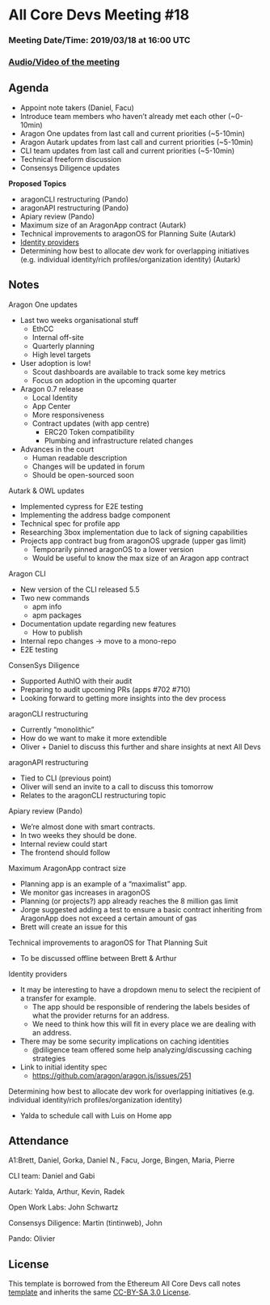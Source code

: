 # All Core Devs Meeting #18
### Meeting Date/Time: 2019/03/18 at 16:00 UTC
### [Audio/Video of the meeting](https://www.youtube.com/watch?v=e4iX0PJDxhU)

## Agenda
- Appoint note takers (Daniel, Facu)
- Introduce team members who haven’t already met each other (~0-10min)
- Aragon One updates from last call and current priorities (~5-10min)
- Aragon Autark updates from last call and current priorities (~5-10min)
- CLI team updates from last call and current priorities (~5-10min)
- Technical freeform discussion
- Consensys Diligence updates

**Proposed Topics**
- aragonCLI restructuring (Pando)
- aragonAPI restructuring (Pando)
- Apiary review (Pando)
- Maximum size of an AragonApp contract (Autark)
- Technical improvements to aragonOS for Planning Suite (Autark)
- [Identity providers](https://forum.aragon.org/t/identity-providers-resolving-addresses-to-identities-in-aragon/631/9)
- Determining how best to allocate dev work for overlapping initiatives (e.g. individual identity/rich profiles/organization identity) (Autark)

## Notes

Aragon One updates
- Last two weeks organisational stuff
  - EthCC 
  - Internal off-site
  - Quarterly planning
  - High level targets
- User adoption is low! 
  - Scout dashboards are available to track some key metrics
  - Focus on adoption in the upcoming quarter
- Aragon 0.7 release
  - Local Identity 
  - App Center
  - More responsiveness
  - Contract updates (with app centre)
    - ERC20 Token compatibility
    - Plumbing and infrastructure related changes
- Advances in the court
  - Human readable description
  - Changes will be updated in forum
  - Should be open-sourced soon 

Autark & OWL updates
- Implemented cypress for E2E testing
- Implementing the address badge component
- Technical spec for profile app
- Researching 3box implementation due to lack of signing capabilities
- Projects app contract bug from aragonOS upgrade (upper gas limit)
  - Temporarily pinned aragonOS to a lower version
  - Would be useful to know the max size of an Aragon app contract

Aragon CLI
- New version of the CLI released 5.5
- Two new commands
  - apm info
  - apm packages
- Documentation update regarding new features
  - How to publish
- Internal repo changes -> move to a mono-repo
- E2E testing

ConsenSys Diligence
- Supported AuthIO with their audit
- Preparing to audit upcoming PRs (apps #702 #710)
- Looking forward to getting more insights into the dev process

aragonCLI restructuring
- Currently “monolithic”
- How do we want to make it more extendible
- Oliver + Daniel to discuss this further and share insights at next All Devs

aragonAPI restructuring
- Tied to CLI (previous point)
- Oliver will send an invite to a call to discuss this tomorrow
- Relates to the aragonCLI restructuring topic

Apiary review (Pando)
- We’re almost done with smart contracts.
- In two weeks they should be done.
- Internal review could start
- The frontend should follow

Maximum AragonApp contract size
- Planning app is an example of a “maximalist” app. 
- We monitor gas increases in aragonOS
- Planning (or projects?) app already reaches the 8 million gas limit
- Jorge suggested adding a test to ensure a basic contract inheriting from AragonApp does not exceed a certain amount of gas
- Brett will create an issue for this

Technical improvements to aragonOS for That Planning Suit
- To be discussed offline between Brett & Arthur

Identity providers
- It may be interesting to have a dropdown menu to select the recipient of a transfer for example.
  - The app should be responsible of rendering the labels besides of what the provider returns for an address.
  - We need to think how this will fit in every place we are dealing with an address.
- There may be some security implications on caching identities
  - @diligence team offered some help analyzing/discussing caching strategies
- Link to initial identity spec
  - https://github.com/aragon/aragon.js/issues/251

Determining how best to allocate dev work for overlapping initiatives (e.g. individual identity/rich profiles/organization identity)
- Yalda to schedule call with Luis on Home app

## Attendance
A1:Brett, Daniel, Gorka, Daniel N., Facu, Jorge, Bingen, Maria, Pierre

CLI team: Daniel and Gabi

Autark: Yalda, Arthur, Kevin, Radek

Open Work Labs: John Schwartz
 
Consensys Diligence: Martin (tintinweb), John

Pando: Olivier

## License
This template is borrowed from the Ethereum All Core Devs call notes [template](https://github.com/ethereum/pm/blob/master/All%20Core%20Devs%20Meetings/Meeting%20Template.md) and inherits the same [CC-BY-SA 3.0 License](https://github.com/ethereum/pm/blob/master/LICENSE).
